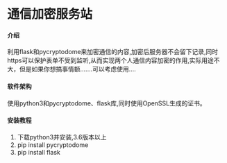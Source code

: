 # 通信加密服务站

#### 介绍
利用flask和pycryptodome来加密通信的内容,加密后服务器不会留下记录,同时https可以保护表单不受到监听,从而实现两个人通信内容加密的作用,实际用途不大，但是如果你想搞事情额.......可以考虑使用....

#### 软件架构
使用python3和pycryptodome、flask库,同时使用OpenSSL生成的证书。


#### 安装教程

1.  下载python3并安装,3.6版本以上
2.  pip  install pycryptodome
3.   pip install flask

